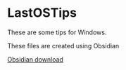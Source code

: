 # LastOSTips

These are some tips for Windows. 


These files are created using Obsidian

[Obsidian download ](https://obsidian.md/download)